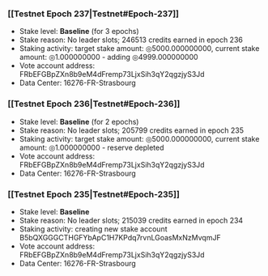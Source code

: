 ### [[Testnet Epoch 237|Testnet#Epoch-237]]
* Stake level: **Baseline** (for 3 epochs)
* Stake reason: No leader slots; 246513 credits earned in epoch 236
* Staking activity: target stake amount: ◎5000.000000000, current stake amount: ◎1.000000000 - adding ◎4999.000000000
* Vote account address: FRbEFGBpZXn8b9eM4dFremp73LjxSih3qY2qgzjyS3Jd
* Data Center: 16276-FR-Strasbourg
### [[Testnet Epoch 236|Testnet#Epoch-236]]
* Stake level: **Baseline** (for 2 epochs)
* Stake reason: No leader slots; 205799 credits earned in epoch 235
* Staking activity: target stake amount: ◎5000.000000000, current stake amount: ◎1.000000000 - reserve depleted
* Vote account address: FRbEFGBpZXn8b9eM4dFremp73LjxSih3qY2qgzjyS3Jd
* Data Center: 16276-FR-Strasbourg
### [[Testnet Epoch 235|Testnet#Epoch-235]]
* Stake level: **Baseline**
* Stake reason: No leader slots; 215039 credits earned in epoch 234
* Staking activity: creating new stake account B5bQXGGGCTHGFYbApC1H7KPdq7rvnLGoasMxNzMvqmJF
* Vote account address: FRbEFGBpZXn8b9eM4dFremp73LjxSih3qY2qgzjyS3Jd
* Data Center: 16276-FR-Strasbourg